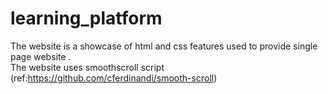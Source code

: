 # learning_platform
The website is a showcase of html and css features used to provide single page website .
<br>
The website uses smoothscroll script (ref:https://github.com/cferdinandi/smooth-scroll)
